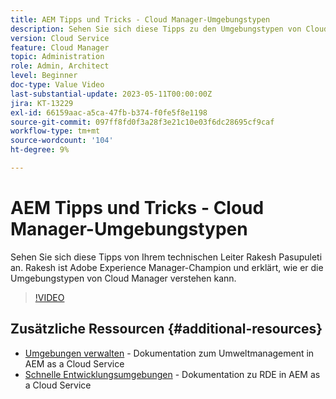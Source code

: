 ```yaml
---
title: AEM Tipps und Tricks - Cloud Manager-Umgebungstypen
description: Sehen Sie sich diese Tipps zu den Umgebungstypen von Cloud Manager von AEM Champion und Experte Rakesh Pasupuleti an.
version: Cloud Service
feature: Cloud Manager
topic: Administration
role: Admin, Architect
level: Beginner
doc-type: Value Video
last-substantial-update: 2023-05-11T00:00:00Z
jira: KT-13229
exl-id: 66159aac-a5ca-47fb-b374-f0fe5f8e1198
source-git-commit: 097ff8fd0f3a28f3e21c10e03f6dc28695cf9caf
workflow-type: tm+mt
source-wordcount: '104'
ht-degree: 9%

---
```


# AEM Tipps und Tricks - Cloud Manager-Umgebungstypen

Sehen Sie sich diese Tipps von Ihrem technischen Leiter Rakesh Pasupuleti an. Rakesh ist Adobe Experience Manager-Champion und erklärt, wie er die Umgebungstypen von Cloud Manager verstehen kann.

>[!VIDEO](https://video.tv.adobe.com/v/3419297?quality=12&learn=on)

## Zusätzliche Ressourcen {#additional-resources}

* [Umgebungen verwalten](https://experienceleague.adobe.com/docs/experience-manager-cloud-service/content/implementing/using-cloud-manager/manage-environments.html?lang=de) - Dokumentation zum Umweltmanagement in AEM as a Cloud Service
* [Schnelle Entwicklungsumgebungen](https://experienceleague.adobe.com/docs/experience-manager-cloud-service/content/implementing/developing/rapid-development-environments.html) - Dokumentation zu RDE in AEM as a Cloud Service
